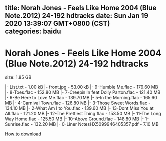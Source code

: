 
title: Norah Jones - Feels Like Home 2004 (Blue Note.2012) 24-192 hdtracks
date: Sun Jan 19 2020 13:39:07 GMT+0800 (CST)    
categories: baidu
---

# Norah Jones - Feels Like Home 2004 (Blue Note.2012) 24-192 hdtracks
size: 1.85 GB
 
 
|- List.txt - 1.00 kB
|- front.jpg - 53.00 kB
|- 9-Humble Me.flac - 179.60 MB
|- 8-Toes.flac - 152.80 MB
|- 7-Creepin In feat Dolly Parton.flac - 121.40 MB
|- 6-Be Here to Love Me.flac - 139.70 MB
|- 5-In the Morning.flac - 165.60 MB
|- 4-Carnival Town.flac - 126.80 MB
|- 3-Those Sweet Words.flac - 134.10 MB
|- 2-What Am I to You.flac - 139.60 MB
|- 13-Dont Miss You at All.flac - 121.20 MB
|- 12-The Prettiest Thing.flac - 153.50 MB
|- 11-The Long Way Home.flac - 125.50 MB
|- 10-Above Ground.flac - 148.80 MB
|- 1-Sunrise.flac - 132.20 MB
|- 0-Liner NotesHX5099946405357.pdf - 7.10 MB

[How to download](https://bpcam.bemobtrk.com/go/2ceec3aa-1ca2-46d6-b9ff-aaa5c184517c?jno=1844)